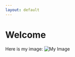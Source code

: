 ```yaml
---
layout: default
---
```


# Welcome

Here is my image:
![My Image](pictures/p3ayzh2t2tMvRbQyMzD31TA.png)
